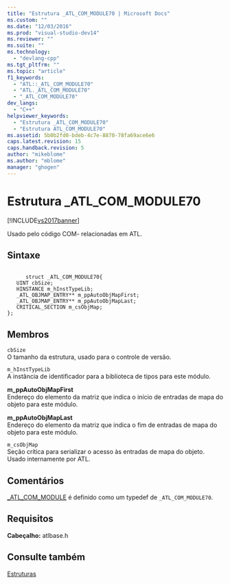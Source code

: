 ```yaml
---
title: "Estrutura _ATL_COM_MODULE70 | Microsoft Docs"
ms.custom: ""
ms.date: "12/03/2016"
ms.prod: "visual-studio-dev14"
ms.reviewer: ""
ms.suite: ""
ms.technology: 
  - "devlang-cpp"
ms.tgt_pltfrm: ""
ms.topic: "article"
f1_keywords: 
  - "ATL::_ATL_COM_MODULE70"
  - "ATL._ATL_COM_MODULE70"
  - "_ATL_COM_MODULE70"
dev_langs: 
  - "C++"
helpviewer_keywords: 
  - "Estrutura _ATL_COM_MODULE70"
  - "Estrutura ATL_COM_MODULE70"
ms.assetid: 5b0b2fd0-bdeb-4c7e-8870-78fa69ace6e6
caps.latest.revision: 15
caps.handback.revision: 5
author: "mikeblome"
ms.author: "mblome"
manager: "ghogen"
---
```

# Estrutura _ATL_COM_MODULE70
[!INCLUDE[vs2017banner](../../assembler/inline/includes/vs2017banner.md)]

Usado pelo código COM\- relacionadas em ATL.  
  
## Sintaxe  
  
```  
  
      struct _ATL_COM_MODULE70{  
   UINT cbSize;  
   HINSTANCE m_hInstTypeLib;  
   _ATL_OBJMAP_ENTRY** m_ppAutoObjMapFirst;  
   _ATL_OBJMAP_ENTRY** m_ppAutoObjMapLast;  
   CRITICAL_SECTION m_csObjMap;  
};  
```  
  
## Membros  
 `cbSize`  
 O tamanho da estrutura, usado para o controle de versão.  
  
 `m_hInstTypeLib`  
 A instância de identificador para a biblioteca de tipos para este módulo.  
  
 **m\_ppAutoObjMapFirst**  
 Endereço do elemento da matriz que indica o início de entradas de mapa do objeto para este módulo.  
  
 **m\_ppAutoObjMapLast**  
 Endereço do elemento da matriz que indica o fim de entradas de mapa do objeto para este módulo.  
  
 `m_csObjMap`  
 Seção crítica para serializar o acesso às entradas de mapa do objeto.  Usado internamente por ATL.  
  
## Comentários  
 [\_ATL\_COM\_MODULE](../Topic/_ATL_COM_MODULE.md) é definido como um typedef de `_ATL_COM_MODULE70`.  
  
## Requisitos  
 **Cabeçalho:** atlbase.h  
  
## Consulte também  
 [Estruturas](../../atl/reference/atl-structures.md)